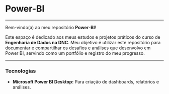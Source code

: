 # Power-BI

---

Bem-vindo(a) ao meu repositório **Power-BI**!

Este espaço é dedicado aos meus estudos e projetos práticos do curso de **Engenharia de Dados na DNC**. Meu objetivo é utilizar este repositório para documentar e compartilhar os desafios e análises que desenvolvo em Power BI, servindo como um portfólio e registro do meu progresso.

---

### Tecnologias

* **Microsoft Power BI Desktop:** Para criação de dashboards, relatórios e análises.
